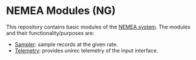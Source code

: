 # NEMEA Modules (NG)

This repository contains basic modules of the [NEMEA
system](https://github.com/CESNET/Nemea). The modules and their
functionality/purposes are:

* [Sampler](modules/sampler/): sample records at the given rate.
* [Telemetry](modules/telemetry/): provides unirec telemetry of the input interface.
